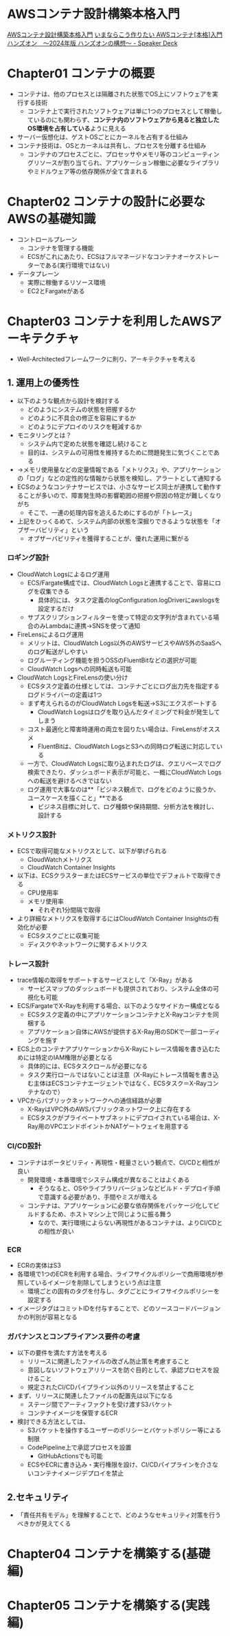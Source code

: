 # AWSコンテナ設計構築本格入門

[AWSコンテナ設計構築本格入門](https://www.nri-net.com/books/2fxup8utd3sl/)
[いまならこう作りたい AWSコンテナ[本格]入門ハンズオン　〜2024年版 ハンズオンの構想〜 - Speaker Deck](https://speakerdeck.com/horsewin/imanarakouzuo-ritai-awskontena-ben-ge-ru-men-hanzuon-2024nian-ban-hanzuonnogou-xiang)

# Chapter01 コンテナの概要

- コンテナは、他のプロセスとは隔離された状態でOS上にソフトウェアを実行する技術
  - コンテナ上で実行されたソフトウェアは単に1つのプロセスとして稼働しているのにも関わらず、**コンテナ内のソフトウェアから見ると独立したOS環境を占有している**ように見える
- サーバー仮想化は、ゲストOSごとにカーネルを占有する仕組み
- コンテナ技術は、OSとカーネルは共有し、プロセスを分離する仕組み
  - コンテナのプロセスごとに、プロセッサやメモリ等のコンピューティングリソースが割り当てられ、アプリケーション稼働に必要なライブラリやミドルウェア等の依存関係が全て含まれる

# Chapter02 コンテナの設計に必要なAWSの基礎知識

- コントロールプレーン
  - コンテナを管理する機能
  - ECSがこれにあたり、ECSはフルマネージドなコンテナオーケストレーターである(実行環境ではない)
- データプレーン
  - 実際に稼働するリソース環境
  - EC2とFargateがある

# Chapter03 コンテナを利用したAWSアーキテクチャ

- Well-Architectedフレームワークに則り、アーキテクチャを考える

## 1. 運用上の優秀性

- 以下のような観点から設計を検討する
  - どのようにシステムの状態を把握するか
  - どのように不具合の修正を容易にするか
  - どのようにデプロイのリスクを軽減するか
- モニタリングとは？
  - システム内で定めた状態を確認し続けること
  - 目的は、システムの可用性を維持するために問題発生に気づくことである
- →メモリ使用量などの定量情報である「メトリクス」や、アプリケーションの「ログ」などの定性的な情報から状態を検知し、アラートとして通知する
- ECSのようなコンテナサービスでは、小さなサービス同士が連携して動作することが多いので、障害発生時の影響範囲の把握や原因の特定が難しくなりがち
  - そこで、一連の処理内容を追えるためにするのが「トレース」
- 上記をひっくるめて、システム内部の状態を深掘りできるような状態を「オブザーバビリティ」という
  - オブザーバビリティを獲得することが、優れた運用に繋がる

### ロギング設計

- CloudWatch Logsによるログ運用
  - ECS/Fargate構成では、CloudWatch Logsと連携することで、容易にログを収集できる
    - 具体的には、タスク定義のlogConfiguration.logDriverにawslogsを設定するだけ
  - サブスクリプションフィルターを使って特定の文字列が含まれている場合のみLambdaに連携→SNSを使って通知
- FireLensによるログ運用
  - メリットは、CloudWatch Logs以外のAWSサービスやAWS外のSaaSへのログ転送がしやすい
  - ログルーティング機能を担うOSSのFluentBitなどの選択が可能
  - CloudWatch Logsへの同時転送も可能
- CloudWatch LogsとFireLensの使い分け
  - ECSタスク定義の仕様としては、コンテナごとにログ出力先を指定するログドライバーの定義は1つ
  - まず考えられるのがCloudWatch Logsを転送→S3にエクスポートする
    - CloudWatch Logsはログを取り込んだタイミングで料金が発生してしまう
  - コスト最適化と障害時運用の両立を図りたい場合は、FireLensがオススメ
    - FluentBitは、CloudWatch LogsとS3への同時ログ転送に対応している
  - 一方で、CloudWatch Logsに取り込まれたログは、クエリベースでログ検索できたり、ダッシュボード表示が可能と、一概にCloudWatch Logsへの転送を避けるべきではない
  - ログ運用で大事なのは**「ビジネス観点で、ログをどのように扱うか、ユースケースを描くこと」**である
    - ビジネス目標に対して、ログ種類や保持期間、分析方法を検討し、設計する

### メトリクス設計

- ECSで取得可能なメトリクスとして、以下が挙げられる
  - CloudWatchメトリクス
  - CloudWatch Container Insights
- 以下は、ECSクラスターまたはECSサービスの単位でデフォルトで取得できる
  - CPU使用率
  - メモリ使用率
    - それぞれ1分間隔で取得
- より詳細なメトリクスを取得するにはCloudWatch Container Insightsの有効化が必要
  - ECSタスクごとに収集可能
  - ディスクやネットワークに関するメトリクス

### トレース設計

-  trace情報の取得をサポートするサービスとして「X-Ray」がある
   - サービスマップのダッシュボードも提供されており、システム全体の可視化も可能
- ECS/FargateでX-Rayを利用する場合、以下のようなサイドカー構成となる
  - ECSタスク定義の中にアプリケーションコンテナとX-Rayコンテナを同梱する
  - アプリケーション自体にAWSが提供するX-Ray用のSDKで一部コーディングを施す
- ECS上のコンテナアプリケーションからX-Rayにトレース情報を書き込むためには特定のIAM権限が必要となる
  - 具体的には、ECSタスクロールが必要になる
  - タスク実行ロールではないことは注意（X-Rayにトレース情報を書き込む主体はECSコンテナエージェントではなく、ECSタスク＝X-Rayコンテナなので）
- VPCからパブリックネットワークへの通信経路が必要
  - X-RayはVPC外のAWSパブリックネットワーク上に存在する
  - ECSタスクがプライベートサブネットにデプロイされている場合は、X-Ray用のVPCエンドポイントかNATゲートウェイを用意する

### CI/CD設計

- コンテナはポータビリティ・再現性・軽量さという観点で、CI/CDと相性が良い
  - 開発環境・本番環境でシステム構成が異なることはよくある
    - そうなると、OSやライブラリバージョンなどビルド・デプロイ手順で意識する必要があり、手間やミスが増える
  - コンテナは、アプリケーションに必要な依存関係をパッケージ化してビルドするため、ホストマシン上で同じように振る舞う
    - なので、実行環境によらない再現性があるコンテナは、よりCI/CDとの相性が良い

### ECR

- ECRの実体はS3
- 各環境で1つのECRを利用する場合、ライフサイクルポリシーで商用環境が参照しているイメージを削除してしまうという点は注意
  - 環境ごとの固有のタグを付与し、タグごとにライフサイクルポリシーを設定する
- イメージタグはコミットIDを付与することで、どのソースコードバージョンかの判別が容易となる

### ガバナンスとコンプライアンス要件の考慮

- 以下の要件を満たす方法を考える
  - リリースに関連したファイルの改ざん防止策を考慮すること
  - 意図しないソフトウェアリリースを防ぐ目的として、承認プロセスを設けること
  - 規定されたCI/CDパイプライン以外のリリースを禁止すること
- まず、リリースに関連したファイルの配置先は以下になる
  - ステージ間でアーティファクトを受け渡すS3バケット
  - コンテナイメージを保管するECR
- 検討できる方法としては、
  - S3バケットを操作するユーザーのポリシーとバケットポリシー等による制限
  - CodePipeline上で承認プロセスを設置
    - GitHubActionsでも可能
  - ECSやECRに書き込み・実行権限を設け、CI/CDパイプラインを介さないコンテナイメージデプロイを禁止

## 2.セキュリティ

- 「責任共有モデル」を理解することで、どのようなセキュリティ対策を行うべきかが見えてくる

# Chapter04 コンテナを構築する(基礎編)

# Chapter05 コンテナを構築する(実践編)

